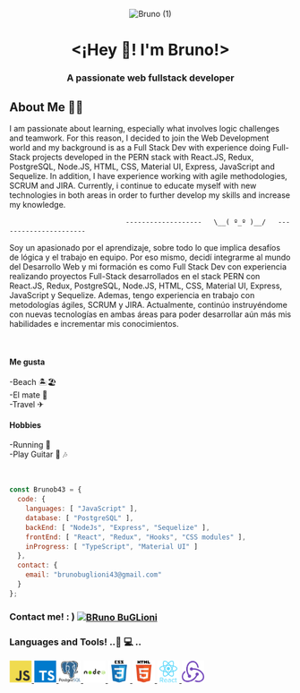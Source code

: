 <div align="center">
            
  ![Bruno (1)](https://i.pinimg.com/originals/25/f4/ea/25f4ea8a563d0393de4abb6e24f9b63b.gif)
     </div>   
   <div>
    <h1 align="center"> <¡Hey 👋! I'm Bruno!>
    <h3 align="center"> A passionate web fullstack developer </h3>
        </div>

<h2>About Me 🖖🏻</h2>
<p>
I am passionate about learning, especially what involves logic challenges and teamwork. For this reason, I decided to join the Web Development world and my background is as a Full Stack Dev with experience doing Full-Stack projects developed in the PERN stack with React.JS, Redux, PostgreSQL, Node.JS, HTML, CSS, Material UI, Express, JavaScript and Sequelize. In addition, I have experience working with agile methodologies, SCRUM and JIRA. Currently, i continue to educate myself with new technologies in both areas in order to further develop my skills and increase my knowledge.  
                
                                 -------------------   \__( º_º )__/   ----------------------
               
Soy un apasionado por el aprendizaje, sobre todo lo que implica desafíos de lógica y el trabajo en equipo. Por eso mismo, decidí integrarme al mundo del Desarrollo Web y mi formación es como Full Stack Dev con experiencia realizando proyectos Full-Stack desarrollados en el stack PERN con React.JS, Redux, PostgreSQL, Node.JS, HTML, CSS, Material UI, Express, JavaScript y Sequelize.
Ademas, tengo experiencia en trabajo con metodologías ágiles, SCRUM y JIRA. 
Actualmente, continúo instruyéndome con nuevas tecnologías en ambas áreas para poder desarrollar aún más mis habilidades e incrementar mis conocimientos.
        
  <br/>
  <h4>Me gusta</h4>
  <p>
    -Beach 🏝🏖 <br/>
    -El mate 🧉 <br/>
    -Travel ✈
  </p>
  <h4>Hobbies</h4>
  <p>
    -Running  🏃‍ <br/>
    -Play Guitar 🎸 🎶
  </p>
</p>
<br/>


```js
const Brunob43 = {
  code: {
    languages: [ "JavaScript" ],
    database: [ "PostgreSQL" ],
    backEnd: [ "NodeJs", "Express", "Sequelize" ],
    frontEnd: [ "React", "Redux", "Hooks", "CSS modules" ],
    inProgress: [ "TypeScript", "Material UI" ]
  },
  contact: {
    email: "brunobuglioni43@gmail.com"
  }
};
```
    

<p align="center">
    <h3 align="left">Contact me! : ) <a href="https://www.linkedin.com/in/bruno-buglioni-b0652a263/" target="blank"><img align="center" src="https://raw.githubusercontent.com/rahuldkjain/github-profile-readme-generator/master/src/images/icons/Social/linked-in-alt.svg" alt="BRuno BuGLioni" height="30" width="40" /></a> </h3>
</p>

 <h3 align="left">Languages and Tools! ..🔧 💻 .. </h3>
<p align="left"> <a href="https://developer.mozilla.org/en-US/docs/Web/JavaScript" target="_blank" rel="noreferrer"> <img src="https://raw.githubusercontent.com/devicons/devicon/master/icons/javascript/javascript-original.svg" alt="javascript" width="40" height="40"/> </a> <a href="https://www.typescriptlang.org/" target="_blank" rel="noreferrer"> <img src="https://raw.githubusercontent.com/devicons/devicon/master/icons/typescript/typescript-original.svg" alt="typescript" width="40" height="40"/> </a> <a href="https://www.postgresql.org" target="_blank" rel="noreferrer"> <img src="https://raw.githubusercontent.com/devicons/devicon/master/icons/postgresql/postgresql-original-wordmark.svg" alt="postgresql" width="40" height="40"/> </a> <a href="https://nodejs.org" target="_blank" rel="noreferrer"> <img src="https://raw.githubusercontent.com/devicons/devicon/master/icons/nodejs/nodejs-original-wordmark.svg" alt="nodejs" width="40" height="40"/> </a> <a href="https://www.w3schools.com/css/" target="_blank" rel="noreferrer"> <img src="https://raw.githubusercontent.com/devicons/devicon/master/icons/css3/css3-original-wordmark.svg" alt="css3" width="40" height="40"/> </a> <a href="https://www.w3.org/html/" target="_blank" rel="noreferrer"> <img src="https://raw.githubusercontent.com/devicons/devicon/master/icons/html5/html5-original-wordmark.svg" alt="html5" width="40" height="40"/> </a>  <a href="https://reactjs.org/" target="_blank" rel="noreferrer"> <img src="https://raw.githubusercontent.com/devicons/devicon/master/icons/react/react-original-wordmark.svg" alt="react" width="40" height="40"/> </a> <a href="https://redux.js.org" target="_blank" rel="noreferrer"> <img src="https://raw.githubusercontent.com/devicons/devicon/master/icons/redux/redux-original.svg" alt="redux" width="40" height="40"/> </a> </p>


